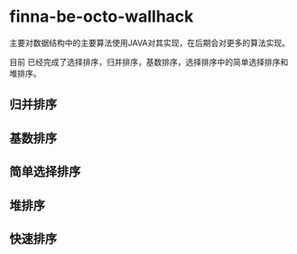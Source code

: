 finna-be-octo-wallhack
======================
主要对数据结构中的主要算法使用JAVA对其实现，在后期会对更多的算法实现。

目前 已经完成了选择排序，归并排序，基数排序，选择排序中的简单选择排序和堆排序。

归并排序
--------

基数排序
--------

简单选择排序
------------

堆排序
------

快速排序
-------
